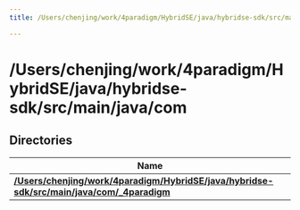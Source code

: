 ```yaml
---
title: /Users/chenjing/work/4paradigm/HybridSE/java/hybridse-sdk/src/main/java/com

---
```

# /Users/chenjing/work/4paradigm/HybridSE/java/hybridse-sdk/src/main/java/com

## Directories

| Name           |
| -------------- |
| **[/Users/chenjing/work/4paradigm/HybridSE/java/hybridse-sdk/src/main/java/com/_4paradigm](/hybridse/usage/api/c++/Files/dir_84a13101a90c7974c2bb1d2b51078f9b.md#dir-/users/chenjing/work/4paradigm/hybridse/java/hybridse-sdk/src/main/java/com/_4paradigm)**  |







